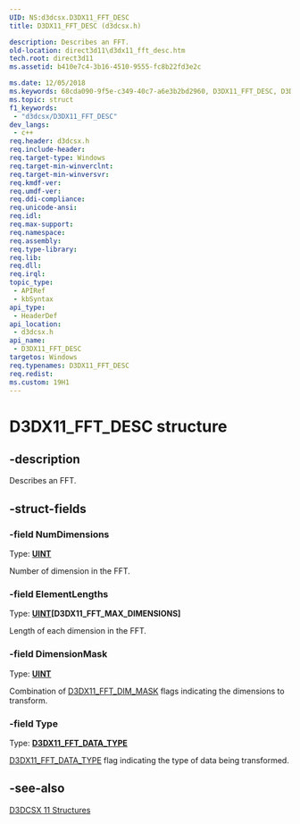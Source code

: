 ```yaml
---
UID: NS:d3dcsx.D3DX11_FFT_DESC
title: D3DX11_FFT_DESC (d3dcsx.h)

description: Describes an FFT.
old-location: direct3d11\d3dx11_fft_desc.htm
tech.root: direct3d11
ms.assetid: b410e7c4-3b16-4510-9555-fc8b22fd3e2c

ms.date: 12/05/2018
ms.keywords: 68cda090-9f5e-c349-40c7-a6e3b2bd2960, D3DX11_FFT_DESC, D3DX11_FFT_DESC structure [Direct3D 11], d3dcsx/D3DX11_FFT_DESC, direct3d11.d3dx11_fft_desc
ms.topic: struct
f1_keywords: 
 - "d3dcsx/D3DX11_FFT_DESC"
dev_langs:
 - c++
req.header: d3dcsx.h
req.include-header: 
req.target-type: Windows
req.target-min-winverclnt: 
req.target-min-winversvr: 
req.kmdf-ver: 
req.umdf-ver: 
req.ddi-compliance: 
req.unicode-ansi: 
req.idl: 
req.max-support: 
req.namespace: 
req.assembly: 
req.type-library: 
req.lib: 
req.dll: 
req.irql: 
topic_type:
 - APIRef
 - kbSyntax
api_type:
 - HeaderDef
api_location:
 - d3dcsx.h
api_name:
 - D3DX11_FFT_DESC
targetos: Windows
req.typenames: D3DX11_FFT_DESC
req.redist: 
ms.custom: 19H1
---
```


# D3DX11_FFT_DESC structure


## -description


Describes an FFT.


## -struct-fields




### -field NumDimensions

Type: <b><a href="https://docs.microsoft.com/windows/desktop/WinProg/windows-data-types">UINT</a></b>

Number of dimension in the FFT.
          


### -field ElementLengths

Type: <b><a href="https://docs.microsoft.com/windows/desktop/WinProg/windows-data-types">UINT</a>[D3DX11_FFT_MAX_DIMENSIONS]</b>

Length of each dimension in the FFT.
          


### -field DimensionMask

Type: <b><a href="https://docs.microsoft.com/windows/desktop/WinProg/windows-data-types">UINT</a></b>

Combination of <a href="https://docs.microsoft.com/windows/desktop/api/d3dcsx/ne-d3dcsx-d3dx11_fft_dim_mask">D3DX11_FFT_DIM_MASK</a> flags indicating the  dimensions to transform.
          


### -field Type

Type: <b><a href="https://docs.microsoft.com/windows/desktop/api/d3dcsx/ne-d3dcsx-d3dx11_fft_data_type">D3DX11_FFT_DATA_TYPE</a></b>


<a href="https://docs.microsoft.com/windows/desktop/api/d3dcsx/ne-d3dcsx-d3dx11_fft_data_type">D3DX11_FFT_DATA_TYPE</a> flag indicating the type of data being transformed.
          


## -see-also




<a href="https://docs.microsoft.com/windows/desktop/direct3d11/d3d11-graphics-reference-d3dcsx11-structures">D3DCSX 11 Structures</a>
 

 

